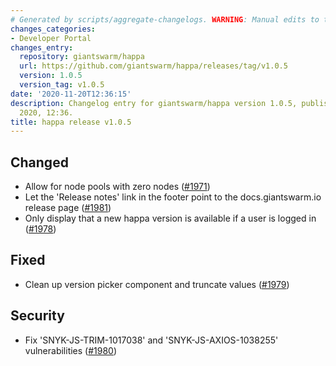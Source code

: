 ```yaml
---
# Generated by scripts/aggregate-changelogs. WARNING: Manual edits to this files will be overwritten.
changes_categories:
- Developer Portal
changes_entry:
  repository: giantswarm/happa
  url: https://github.com/giantswarm/happa/releases/tag/v1.0.5
  version: 1.0.5
  version_tag: v1.0.5
date: '2020-11-20T12:36:15'
description: Changelog entry for giantswarm/happa version 1.0.5, published on 20 November
  2020, 12:36.
title: happa release v1.0.5
---
```


## Changed

- Allow for node pools with zero nodes ([#1971](https://github.com/giantswarm/happa/pull/1971))
- Let the 'Release notes' link in the footer point to the docs.giantswarm.io release page ([#1981](https://github.com/giantswarm/happa/pull/1981))
- Only display that a new happa version is available if a user is logged in ([#1978](https://github.com/giantswarm/happa/pull/1978))

## Fixed

- Clean up version picker component and truncate values ([#1979](https://github.com/giantswarm/happa/pull/1979))

## Security

- Fix 'SNYK-JS-TRIM-1017038' and 'SNYK-JS-AXIOS-1038255' vulnerabilities ([#1980](https://github.com/giantswarm/happa/pull/1980))

